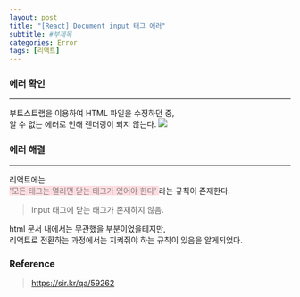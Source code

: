 ```yaml
---
layout: post
title: "[React] Document input 태그 에러"
subtitle: #부제목
categories: Error
tags: [리액트]
---
```


### 에러 확인
---
부트스트랩을 이용하여 HTML 파일을 수정하던 중,<BR>
알 수 없는 에러로 인해 렌더링이 되지 않는다.
![](https://s3.us-west-2.amazonaws.com/secure.notion-static.com/5a5793d2-b3fa-463a-9df9-967ed702d7a6/input_%EC%98%A4%EB%A5%98.png?X-Amz-Algorithm=AWS4-HMAC-SHA256&X-Amz-Content-Sha256=UNSIGNED-PAYLOAD&X-Amz-Credential=AKIAT73L2G45EIPT3X45%2F20230127%2Fus-west-2%2Fs3%2Faws4_request&X-Amz-Date=20230127T180042Z&X-Amz-Expires=86400&X-Amz-Signature=f63952041e1cd7422437e6aab92f52a30a888556afa2fb0d08fc6d977de53624&X-Amz-SignedHeaders=host&response-content-disposition=filename%3D%22input%2520%25EC%2598%25A4%25EB%25A5%2598.PNG.png%22&x-id=GetObject)

### 에러 해결
---
리액트에는 <br>
<span style='background-color: #ffdce0; color: #808080;'> '모든 태그는 열리면 닫는 태그가 있어야 한다' </span> 라는 규칙이 존재한다.

> input 태그에 닫는 태그가 존재하지 않음.

html 문서 내에서는 무관했을 부분이었을테지만,<br>
리액트로 전환하는 과정에서는 지켜줘야 하는 규칙이 있음을 알게되었다.

### Reference
> <https://sir.kr/qa/59262>
